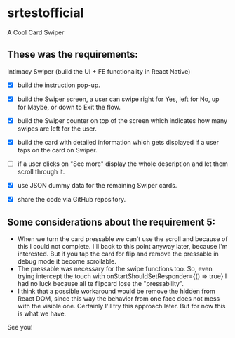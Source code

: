 # srtestofficial
A Cool Card Swiper


## These was the requirements:


Intimacy Swiper (build the UI + FE functionality in React Native)

- [x] build the instruction pop-up. 
- [x] build the Swiper screen, a user can swipe right for Yes, left for No, up for Maybe, or down to Exit the flow. 
- [x] build the Swiper counter on top of the screen which indicates how many swipes are left for the user. 
- [x] build the card with detailed information which gets displayed if a user taps on the card on Swiper. 
- [ ] if a user clicks on "See more" display the whole description and let them scroll through it. 
- [x] use JSON dummy data for the remaining Swiper cards. 
- [x] share the code via GitHub repository. 



## Some considerations about the requirement 5:


- When we turn the card pressable we can't use the scroll and because of this I could not complete. I'll back to this point anyway later, because I'm interested. But if you tap the card for flip and remove the pressable in debug mode it become scrollable. 
- The pressable was necessary for the swipe functions too. So, even trying intercept the touch with onStartShouldSetResponder={() => true} I had no luck because all te flipcard lose the "pressability". 
- I think that a possible workaround would be remove the hidden from React DOM, since this way the behavior from one face does not mess with the visible one. Certainly I'll try this approach later. But for now this is what we have. 

See you!



